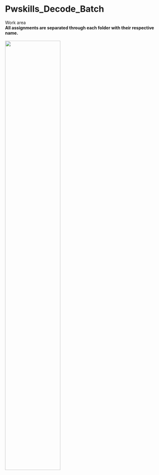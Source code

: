 # Pwskills_Decode_Batch
Work area
<br>
<b>All assignments are separated through each folder with their respective name.</b><br><br>
<img src="https://pwskills.com/images/PWSkills-main.png" width="60%" />

